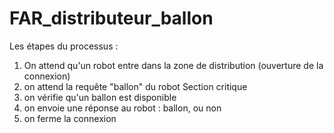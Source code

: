 # FAR_distributeur_ballon

Les étapes du processus :

1. On attend qu'un robot entre dans la zone de distribution (ouverture de la connexion)
2. on attend la requête "ballon" du robot
Section critique
3. on vérifie qu'un ballon est disponible 
4. on envoie une réponse au robot : ballon, ou non
5. on ferme la connexion 
